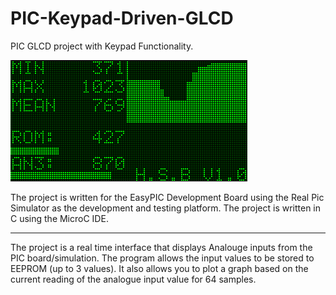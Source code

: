 # PIC-Keypad-Driven-GLCD
PIC GLCD project with Keypad Functionality.

![alt text](display.png "Real Pic Simulator running the project")

The project is written for the EasyPIC Development Board using the Real Pic Simulator as the development and testing platform.
The project is written in C using the MicroC IDE.

<hr>

The project is a real time interface that displays Analouge inputs from the PIC board/simulation. The program allows the input
values to be stored to EEPROM (up to 3 values). It also allows you to plot a graph based on the current reading of the 
analogue input value for 64 samples.
